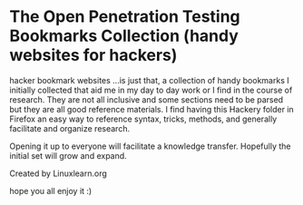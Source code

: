 # The Open Penetration Testing Bookmarks Collection (handy websites for hackers)
hacker bookmark websites
...is just that, a collection of handy bookmarks I initially collected that aid me in my day to day work or I find in the course of research. They are not all inclusive and some sections need to be parsed but they are all good reference materials. I find having this Hackery folder in Firefox an easy way to reference syntax, tricks, methods, and generally facilitate and organize research.

Opening it up to everyone will facilitate a knowledge transfer. Hopefully the initial set will grow and expand.

Created by Linuxlearn.org


hope you all enjoy it
:)
